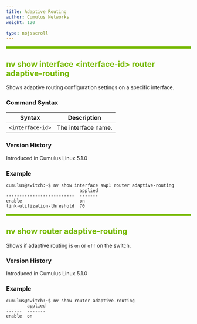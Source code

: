 ```yaml
---
title: Adaptive Routing
author: Cumulus Networks
weight: 120

type: nojsscroll
---
```

<style>
h { color: RGB(118,185,0)}
</style>
<HR STYLE="BORDER: DASHED RGB(118,185,0) 0.5PX;BACKGROUND-COLOR: RGB(118,185,0);HEIGHT: 4.0PX;"/>

## <h>nv show interface \<interface-id\> router adaptive-routing</h>

Shows adaptive routing configuration settings on a specific interface.

### Command Syntax

| Syntax | Description |
| --------- | -------------- |
| `<interface-id>` | The interface name. |

### Version History

Introduced in Cumulus Linux 5.1.0

### Example

```
cumulus@switch:~$ nv show interface swp1 router adaptive-routing
                            applied
--------------------------  -------
enable                      on     
link-utilization-threshold  70  
```

<HR STYLE="BORDER: DASHED RGB(118,185,0) 0.5PX;BACKGROUND-COLOR: RGB(118,185,0);HEIGHT: 4.0PX;"/>

## <h>nv show router adaptive-routing</h>

Shows if adaptive routing is `on` or `off` on the switch.

### Version History

Introduced in Cumulus Linux 5.1.0

### Example

```
cumulus@switch:~$ nv show router adaptive-routing
        applied
------  -------
enable  on
```
